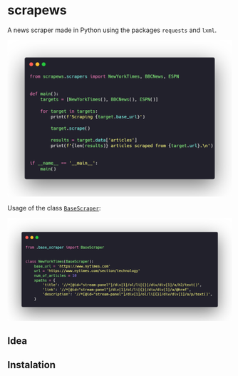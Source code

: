 # scrapews

A news scraper made in Python using the packages ```requests``` and ```lxml```.

<img src="https://github.com/mateusvictor/scrapews/blob/main/screenshots/main.png">

Usage of the class <a href="https://github.com/mateusvictor/scrapews/blob/main/scrapews/base_scraper.py">```BaseScraper```</a>:

<img src="https://github.com/mateusvictor/scrapews/blob/main/screenshots/scraper_example.png">


## Idea


## Instalation
 